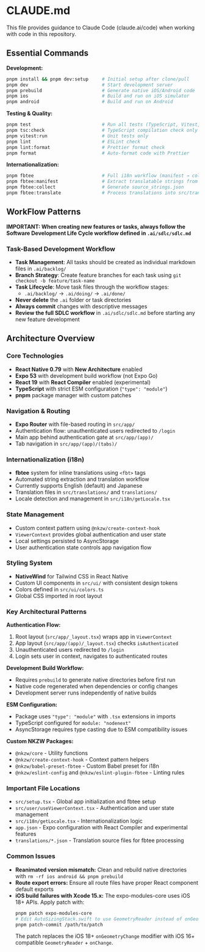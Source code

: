 # CLAUDE.md

This file provides guidance to Claude Code (claude.ai/code) when working with code in this repository.

## Essential Commands

**Development:**
```bash
pnpm install && pnpm dev:setup     # Initial setup after clone/pull
pnpm dev                           # Start development server
pnpm prebuild                      # Generate native iOS/Android code
pnpm ios                           # Build and run on iOS simulator
pnpm android                       # Build and run on Android
```

**Testing & Quality:**
```bash
pnpm test                          # Run all tests (TypeScript, Vitest, ESLint, Prettier)
pnpm tsc:check                     # TypeScript compilation check only
pnpm vitest:run                    # Unit tests only
pnpm lint                          # ESLint check
pnpm lint:format                   # Prettier format check
pnpm format                        # Auto-format code with Prettier
```

**Internationalization:**
```bash
pnpm fbtee                         # Full i18n workflow (manifest → collect → translate)
pnpm fbtee:manifest                # Extract translatable strings from src/
pnpm fbtee:collect                 # Generate source_strings.json
pnpm fbtee:translate               # Process translations into src/translations/
```
## WorkFlow Patterns

**IMPORTANT: When creating new features or tasks, always follow the Software Development Life Cycle workflow defined in `.ai/sdlc/sdlc.md`**

### Task-Based Development Workflow
- **Task Management**: All tasks should be created as individual markdown files in `.ai/backlog/`
- **Branch Strategy**: Create feature branches for each task using `git checkout -b feature/task-name`
- **Task Lifecycle**: Move task files through the workflow stages:
  - `.ai/backlog/` → `.ai/doing/` → `.ai/done/`
- **Never delete** the `.ai` folder or task directories
- **Always commit** changes with descriptive messages
- **Review the full SDLC workflow** in `.ai/sdlc/sdlc.md` before starting any new feature development

## Architecture Overview

### Core Technologies
- **React Native 0.79** with **New Architecture** enabled
- **Expo 53** with development build workflow (not Expo Go)
- **React 19** with **React Compiler** enabled (experimental)
- **TypeScript** with strict ESM configuration (`"type": "module"`)
- **pnpm** package manager with custom patches

### Navigation & Routing
- **Expo Router** with file-based routing in `src/app/`
- Authentication flow: unauthenticated users redirected to `/login`
- Main app behind authentication gate at `src/app/(app)/`
- Tab navigation in `src/app/(app)/(tabs)/`

### Internationalization (i18n)
- **fbtee** system for inline translations using `<fbt>` tags
- Automated string extraction and translation workflow
- Currently supports English (default) and Japanese
- Translation files in `src/translations/` and `translations/`
- Locale detection and management in `src/i18n/getLocale.tsx`

### State Management
- Custom context pattern using `@nkzw/create-context-hook`
- `ViewerContext` provides global authentication and user state
- Local settings persisted to AsyncStorage
- User authentication state controls app navigation flow

### Styling System
- **NativeWind** for Tailwind CSS in React Native
- Custom UI components in `src/ui/` with consistent design tokens
- Colors defined in `src/ui/colors.ts`
- Global CSS imported in root layout

### Key Architectural Patterns

**Authentication Flow:**
1. Root layout (`src/app/_layout.tsx`) wraps app in `ViewerContext`
2. App layout (`src/app/(app)/_layout.tsx`) checks `isAuthenticated`
3. Unauthenticated users redirected to `/login`
4. Login sets user in context, navigates to authenticated routes

**Development Build Workflow:**
- Requires `prebuild` to generate native directories before first run
- Native code regenerated when dependencies or config changes
- Development server runs independently of native builds

**ESM Configuration:**
- Package uses `"type": "module"` with `.tsx` extensions in imports
- TypeScript configured for `module: "nodenext"`
- AsyncStorage requires type casting due to ESM compatibility issues

**Custom NKZW Packages:**
- `@nkzw/core` - Utility functions
- `@nkzw/create-context-hook` - Context pattern helpers
- `@nkzw/babel-preset-fbtee` - Custom Babel preset for i18n
- `@nkzw/eslint-config` and `@nkzw/eslint-plugin-fbtee` - Linting rules

### Important File Locations
- `src/setup.tsx` - Global app initialization and fbtee setup
- `src/user/useViewerContext.tsx` - Authentication and user state management
- `src/i18n/getLocale.tsx` - Internationalization logic
- `app.json` - Expo configuration with React Compiler and experimental features
- `translations/*.json` - Translation source files for fbtee processing

### Common Issues
- **Reanimated version mismatch:** Clean and rebuild native directories with `rm -rf ios android && pnpm prebuild`
- **Route export errors:** Ensure all route files have proper React component default exports
- **iOS build failures with Xcode 15.x:** The expo-modules-core uses iOS 18+ APIs. Apply patch with:
  ```bash
  pnpm patch expo-modules-core
  # Edit AutoSizingStack.swift to use GeometryReader instead of onGeometryChange
  pnpm patch-commit /path/to/patch
  ```
  The patch replaces the iOS 18+ `onGeometryChange` modifier with iOS 16+ compatible `GeometryReader` + `onChange`.